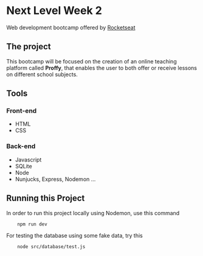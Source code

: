 # Next Level Week 2
Web development bootcamp offered by [Rocketseat](https://rocketseat.com.br/)

## The project
This bootcamp will be focused on the creation of an online teaching platform called **Proffy**, that enables the user to both offer or receive lessons on different school subjects.

## Tools

### Front-end
* HTML
* CSS
### Back-end
* Javascript
* SQLite
* Node
* Nunjucks, Express, Nodemon ...
<!-- 
## The UI
...There shall be some nice interface pics here sometime in the future ... -->
## Running this Project
In order to run this project locally using Nodemon, use this command
```bash
    npm run dev
```
For testing the database using some fake data, try this
```bash
    node src/database/test.js
```